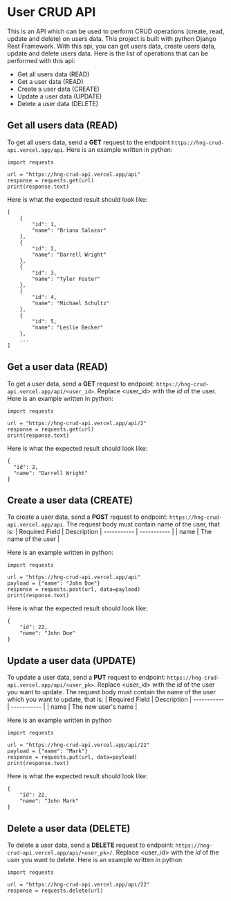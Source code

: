 # User CRUD API
This is an API which can be used to perform CRUD operations (create, read, update and delete) on users data.
This project is built with python Django Rest Framework.
With this api, you can get users data, create users data, update and delete users data.
Here is the list of operations that can be performed with this api:
- Get all users data (READ)
- Get a user data (READ)
- Create a user data (CREATE)
- Update a user data (UPDATE)
- Delete a user data (DELETE)

## Get all users data (READ)
To get all users data, send a **GET** request to the endpoint `https://hng-crud-api.vercel.app/api`.
Here is an example written in python:
```
import requests

url = "https://hng-crud-api.vercel.app/api"
response = requests.get(url)
print(response.text)
```
Here is what the expected result should look like:
```
[
    {
        "id": 1,
        "name": "Briana Salazar"
    },
    {
        "id": 2,
        "name": "Darrell Wright"
    },
    {
        "id": 3,
        "name": "Tyler Foster"
    },
    {
        "id": 4,
        "name": "Michael Schultz"
    },
    {
        "id": 5,
        "name": "Leslie Becker"
    },
    ...
]
```
## Get a user data (READ)
To get a user data, send a **GET** request to endpoint: `https://hng-crud-api.vercel.app/api/<user_id>`. Replace <user_id> with the *id* of the user.
Here is an example written in python:
```
import requests

url = "https://hng-crud-api.vercel.app/api/2"
response = requests.get(url)
print(response.text)

```
Here is what the expected result should look like:
```
{
  "id": 2,
  "name": "Darrell Wright"
}
```
## Create a user data (CREATE)
To create a user data, send a **POST** request to endpoint: `https://hng-crud-api.vercel.app/api`.
The request body must contain name of the user, that is:
| Required Field | Description
| ----------- | ----------- |
| name | The name of the user |

Here is an example written in python:
```
import requests

url = "https://hng-crud-api.vercel.app/api"
payload = {"name": "John Doe"}
response = requests.post(url, data=payload)
print(response.text)
```
Here is what the expected result should look like:
```
{
    "id": 22,
    "name": "John Doe"
}
```
## Update a user data (UPDATE)
To update a user data, send a **PUT** request to endpoint: `https://hng-crud-api.vercel.app/api/<user_pk>`. Replace <user_id> with the *id* of the user you want to update.
The request body must contain the name of the user which you want to update, that is:
| Required Field | Description
| ----------- | ----------- |
| name | The new user's name |

Here is an example written in python
```
import requests

url = "https://hng-crud-api.vercel.app/api/22"
payload = {"name": "Mark"}
response = requests.put(url, data=payload)
print(response.text)
```
Here is what the expected result should look like:
```
{
    "id": 22,
    "name": "John Mark"
}
```
## Delete a user data (DELETE)
To delete a user data, send a **DELETE** request to endpoint: `https://hng-crud-api.vercel.app/api/<user_pk>/`. Replace <user_id> with the *id* of the user you want to delete.
Here is an example written in python
```
import requests

url = "https://hng-crud-api.vercel.app/api/22"
response = requests.delete(url)
```
